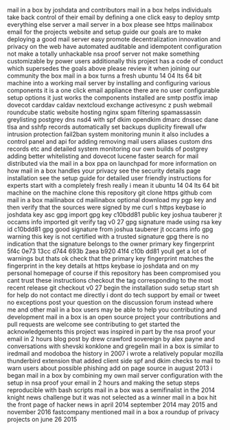 mail in a box by joshdata and contributors mail in a box helps individuals take back control of their email by defining a one click easy to deploy smtp everything else server a mail server in a box please see https mailinabox email for the projects website and setup guide our goals are to make deploying a good mail server easy promote decentralization innovation and privacy on the web have automated auditable and idempotent configuration not make a totally unhackable nsa proof server not make something customizable by power users additionally this project has a code of conduct which supersedes the goals above please review it when joining our community the box mail in a box turns a fresh ubuntu 14 04 lts 64 bit machine into a working mail server by installing and configuring various components it is a one click email appliance there are no user configurable setup options it just works the components installed are smtp postfix imap dovecot carddav caldav nextcloud exchange activesync z push webmail roundcube static website hosting nginx spam filtering spamassassin greylisting postgrey dns nsd4 with spf dkim opendkim dmarc dnssec dane tlsa and sshfp records automatically set backups duplicity firewall ufw intrusion protection fail2ban system monitoring munin it also includes a control panel and api for adding removing mail users aliases custom dns records etc and detailed system monitoring our own builds of postgrey adding better whitelisting and dovecot lucene faster search for mail distributed via the mail in a box ppa on launchpad for more information on how mail in a box handles your privacy see the security details page installation see the setup guide for detailed user friendly instructions for experts start with a completely fresh really i mean it ubuntu 14 04 lts 64 bit machine on the machine clone this repository git clone https github com mail in a box mailinabox cd mailinabox optional download my pgp key and then verify that the sources were signed by me curl s https keybase io joshdata key asc gpg import gpg key c10bdd81 public key joshua tauberer jt occams info imported git verify tag v0 27 gpg signature made using rsa key id c10bdd81 gpg good signature from joshua tauberer jt occams info gpg warning this key is not certified with a trusted signature gpg there is no indication that the signature belongs to the owner primary key fingerprint 5f4c 0e73 13cc d744 693b 2aea b920 41f4 c10b dd81 youll get a lot of warnings but thats ok check that the primary key fingerprint matches the fingerprint in the key details at https keybase io joshdata and on my personal homepage of course if this repository has been compromised you cant trust these instructions checkout the tag corresponding to the most recent release git checkout v0 27 begin the installation sudo setup start sh for help do not contact me directly i dont do tech support by email or tweet no exceptions post your question on the discussion forum instead where me and other mail in a box users may be able to help you contributing and development mail in a box is an open source project your contributions and pull requests are welcome see contributing to get started the acknowledgements this project was inspired in part by the nsa proof your email in 2 hours blog post by drew crawford sovereign by alex payne and conversations with shevski konklone and gregelin mail in a box is similar to iredmail and modoboa the history in 2007 i wrote a relatively popular mozilla thunderbird extension that added client side spf and dkim checks to mail to warn users about possible phishing add on page source in august 2013 i began mail in a box by combining my own mail server configuration with the setup in nsa proof your email in 2 hours and making the setup steps reproducible with bash scripts mail in a box was a semifinalist in the 2014 knight news challenge but it was not selected as a winner mail in a box hit the front page of hacker news in april 2014 september 2014 may 2015 and november 2016 fastcompany mentioned mail in a box a roundup of privacy projects on june 26 2015